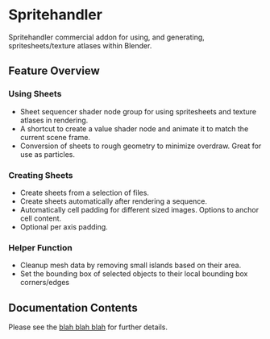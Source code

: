# Spritehandler
Spritehandler commercial addon  for using, and generating, spritesheets/texture atlases within Blender.

## Feature Overview

### Using Sheets
* Sheet sequencer shader node group for using spritesheets and texture atlases in rendering.
* A shortcut to create a value shader node and animate it to match the current scene frame.
* Conversion of sheets to rough geometry to minimize overdraw. Great for use as particles.


### Creating Sheets
* Create sheets from a selection of files.
* Create sheets automatically after rendering a sequence.
* Automatically cell padding for different sized images. Options to anchor cell content.
* Optional per axis padding.


### Helper Function
* Cleanup mesh data by removing small islands based on their area.
* Set the bounding box of selected objects to their local bounding box corners/edges

## Documentation Contents
Please see the [blah blah blah](tutorials.md) for further details. 